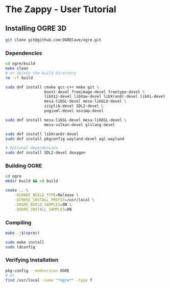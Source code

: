 # The Zappy - User Tutorial

## Installing OGRE 3D

```bash
git clone git@github.com:OGRECave/ogre.git
```

### Dependencies
```bash
cd ogre/build
make clean
# or delete the build directory
rm -rf build
```

```bash
sudo dnf install cmake gcc-c++ make git \
                 boost-devel freeimage-devel freetype-devel \
                 libX11-devel libXaw-devel libXrandr-devel libXi-devel \
                 mesa-libGL-devel mesa-libGLU-devel \
                 zziplib-devel SDL2-devel \
                 pugixml-devel assimp-devel

sudo dnf install mesa-libGL-devel mesa-libEGL-devel \
                 mesa-vulkan-devel glslang-devel

sudo dnf install libXrandr-devel
sudo dnf install pkgconfig wayland-devel egl-wayland

# Optional dependencies
sudo dnf install SDL2-devel doxygen
```

### Building OGRE
```bash
cd ogre
mkdir build && cd build

cmake .. \
    -DCMAKE_BUILD_TYPE=Release \
    -DCMAKE_INSTALL_PREFIX=/usr/local \
    -DOGRE_BUILD_SAMPLES=ON \
    -DOGRE_INSTALL_SAMPLES=ON
```

### Compiling
```bash
make -j$(nproc)

sudo make install
sudo ldconfig
```

### Verifying Installation
```bash
pkg-config --modversion OGRE
# or
find /usr/local -name "*ogre*" -type f
```
